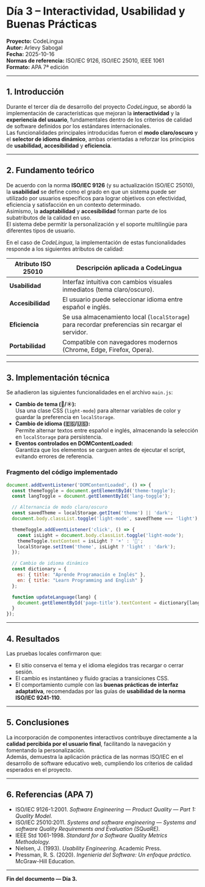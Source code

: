 # Día 3 – Interactividad, Usabilidad y Buenas Prácticas  
**Proyecto:** CodeLingua  
**Autor:** Arlevy Sabogal  
**Fecha:** 2025-10-16  
**Normas de referencia:** ISO/IEC 9126, ISO/IEC 25010, IEEE 1061  
**Formato:** APA 7ª edición  

---

## 1. Introducción

Durante el tercer día de desarrollo del proyecto *CodeLingua*, se abordó la implementación de características que mejoran la **interactividad** y la **experiencia del usuario**, fundamentales dentro de los criterios de calidad de software definidos por los estándares internacionales.  
Las funcionalidades principales introducidas fueron el **modo claro/oscuro** y el **selector de idioma dinámico**, ambas orientadas a reforzar los principios de **usabilidad, accesibilidad** y **eficiencia**.

---

## 2. Fundamento teórico

De acuerdo con la norma **ISO/IEC 9126** (y su actualización ISO/IEC 25010), la **usabilidad** se define como el grado en que un sistema puede ser utilizado por usuarios específicos para lograr objetivos con efectividad, eficiencia y satisfacción en un contexto determinado.  
Asimismo, la **adaptabilidad** y **accesibilidad** forman parte de los subatributos de la calidad en uso.  
El sistema debe permitir la personalización y el soporte multilingüe para diferentes tipos de usuario.

En el caso de *CodeLingua*, la implementación de estas funcionalidades responde a los siguientes atributos de calidad:

| Atributo ISO 25010 | Descripción aplicada a CodeLingua |
|--------------------|------------------------------------|
| **Usabilidad** | Interfaz intuitiva con cambios visuales inmediatos (tema claro/oscuro). |
| **Accesibilidad** | El usuario puede seleccionar idioma entre español e inglés. |
| **Eficiencia** | Se usa almacenamiento local (`localStorage`) para recordar preferencias sin recargar el servidor. |
| **Portabilidad** | Compatible con navegadores modernos (Chrome, Edge, Firefox, Opera). |

---

## 3. Implementación técnica

Se añadieron las siguientes funcionalidades en el archivo `main.js`:

- **Cambio de tema (🌙/☀️):**  
  Usa una clase CSS (`light-mode`) para alternar variables de color y guardar la preferencia en `localStorage`.
- **Cambio de idioma (🇪🇸/🇺🇸):**  
  Permite alternar textos entre español e inglés, almacenando la selección en `localStorage` para persistencia.
- **Eventos controlados en DOMContentLoaded:**  
  Garantiza que los elementos se carguen antes de ejecutar el script, evitando errores de referencia.

### Fragmento del código implementado

```javascript
document.addEventListener('DOMContentLoaded', () => {
  const themeToggle = document.getElementById('theme-toggle');
  const langToggle = document.getElementById('lang-toggle');

  // Alternancia de modo claro/oscuro
  const savedTheme = localStorage.getItem('theme') || 'dark';
  document.body.classList.toggle('light-mode', savedTheme === 'light');

  themeToggle.addEventListener('click', () => {
    const isLight = document.body.classList.toggle('light-mode');
    themeToggle.textContent = isLight ? '☀️' : '🌙';
    localStorage.setItem('theme', isLight ? 'light' : 'dark');
  });

  // Cambio de idioma dinámico
  const dictionary = {
    es: { title: "Aprende Programación e Inglés" },
    en: { title: "Learn Programming and English" }
  };

  function updateLanguage(lang) {
    document.getElementById('page-title').textContent = dictionary[lang].title;
  }
});
```

---

## 4. Resultados

Las pruebas locales confirmaron que:

- El sitio conserva el tema y el idioma elegidos tras recargar o cerrar sesión.  
- El cambio es instantáneo y fluido gracias a transiciones CSS.  
- El comportamiento cumple con las **buenas prácticas de interfaz adaptativa**, recomendadas por las guías de **usabilidad de la norma ISO/IEC 9241-110**.

---

## 5. Conclusiones

La incorporación de componentes interactivos contribuye directamente a la **calidad percibida por el usuario final**, facilitando la navegación y fomentando la personalización.  
Además, demuestra la aplicación práctica de las normas ISO/IEC en el desarrollo de software educativo web, cumpliendo los criterios de calidad esperados en el proyecto.

---

## 6. Referencias (APA 7)

- ISO/IEC 9126-1:2001. *Software Engineering — Product Quality — Part 1: Quality Model.*  
- ISO/IEC 25010:2011. *Systems and software engineering — Systems and software Quality Requirements and Evaluation (SQuaRE).*  
- IEEE Std 1061-1998. *Standard for a Software Quality Metrics Methodology.*  
- Nielsen, J. (1993). *Usability Engineering.* Academic Press.  
- Pressman, R. S. (2020). *Ingeniería del Software: Un enfoque práctico.* McGraw-Hill Education.

---

**Fin del documento — Día 3.**
